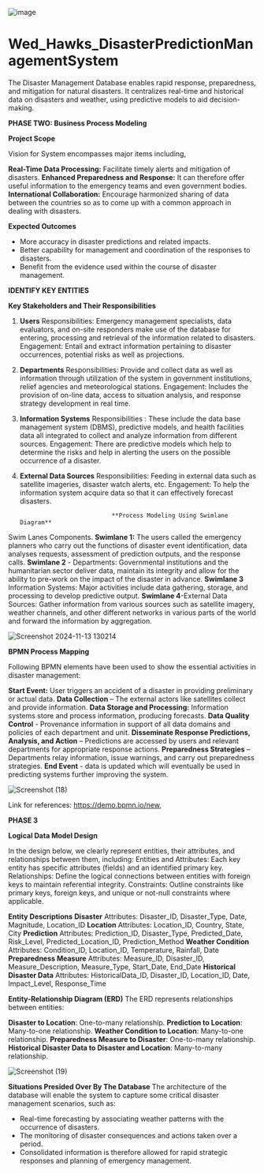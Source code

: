 ![image](https://github.com/user-attachments/assets/5923131f-057e-4d21-b1ae-ddc8ff475e7c)
# Wed_Hawks_DisasterPredictionManagementSystem
The Disaster Management Database enables rapid response, preparedness, and mitigation for natural disasters. It centralizes real-time and historical data on disasters and weather, using predictive models to aid decision-making.


**PHASE TWO: Business Process Modeling**


**Project Scope**

Vision for System encompasses major items including, 

**Real-Time Data Processing:** Facilitate timely alerts and mitigation of disasters.
**Enhanced Preparedness and Response:** It can therefore offer useful information to the emergency teams and even government bodies.
**International Collaboration:** Encourage harmonized sharing of data between the countries so as to come up with a common approach in dealing with disasters.

**Expected Outcomes**
- More accuracy in disaster predictions and related impacts.
- Better capability for management and coordination of the responses to disasters.
- Benefit from the evidence used within the course of disaster management.

**IDENTIFY KEY ENTITIES**

**Key Stakeholders and Their Responsibilities**
1. **Users**
Responsibilities: Emergency management specialists, data evaluators, and on-site responders make use of the database for entering, processing and retrieval of the information related to disasters.
Engagement: Entail and extract information pertaining to disaster occurrences, potential risks as well as projections.
2. **Departments**
Responsibilities: Provide and collect data as well as information through utilization of the system in government institutions, relief agencies and meteorological stations.
Engagement: Includes the provision of on-line data, access to situation analysis, and response strategy development in real time.
3. **Information Systems**
Responsibilities : These include the data base management system (DBMS), predictive models, and health facilities data all integrated to collect and analyze information from different sources.
Engagement: There are predictive models which help to determine the risks and help in alerting the users on the possible occurrence of a disaster.
4. **External Data Sources**
Responsibilities: Feeding in external data such as satellite imageries, disaster watch alerts, etc.
Engagement: To help the information system acquire data so that it can effectively forecast disasters.

                                 **Process Modeling Using Swimlane Diagram**

Swim Lanes Components.
**Swimlane 1:** The users called the emergency planners who carry out the functions of disaster event identification, data analyses requests, assessment of prediction outputs, and the response calls.
**Swimlane 2** - Departments: Governmental institutions and the humanitarian sector deliver data, maintain its integrity and allow for the ability to pre-work on the impact of the disaster in advance.
**Swimlane 3** Information Systems: Major activities include data gathering, storage, and processing to develop predictive output.
**Swimlane 4**-External Data Sources: Gather information from various sources such as satellite imagery, weather channels, and other different networks in various parts of the world and forward the information by aggregation.

![Screenshot 2024-11-13 130214](https://github.com/user-attachments/assets/e81fb6eb-dd19-4bf8-98b0-b4c981055ce8)


**BPMN Process Mapping**

Following BPMN elements have been used to show the essential activities in disaster management:

**Start Event:** User triggers an accident of a disaster in providing preliminary or actual data.
**Data Collection** – The external actors like satellites collect and provide information.
**Data Storage and Processing:** Information systems store and process information, producing forecasts.
**Data Quality Control** - Provenance information in support of all data domains and policies of each department and unit.
**Disseminate Response Predictions, Analysis, and Action** – Predictions are accessed by users and relevant departments for appropriate response actions.
**Preparedness Strategies** – Departments relay information, issue warnings, and carry out preparedness strategies. 
**End Event** - data is updated which will eventually be used in predicting systems further improving the system.

![Screenshot (18)](https://github.com/user-attachments/assets/c9e618e8-1875-44a7-b3d9-f149f6878838)

Link for references: https://demo.bpmn.io/new, 

 **PHASE 3**
 
 **Logical Data Model Design**
 
In the design below, we clearly represent entities, their attributes, and relationships between them, including:
Entities and Attributes: Each key entity has specific attributes (fields) and an identified primary key.
Relationships: Define the logical connections between entities with foreign keys to maintain referential integrity.
Constraints: Outline constraints like primary keys, foreign keys, and unique or not-null constraints where applicable.

**Entity Descriptions**
**Disaster**
Attributes: Disaster_ID, Disaster_Type, Date, Magnitude, Location_ID
**Location**
Attributes: Location_ID, Country, State, City
**Prediction**
Attributes: Prediction_ID, Disaster_Type, Predicted_Date, Risk_Level, Predicted_Location_ID, Prediction_Method
**Weather Condition**
Attributes: Condition_ID, Location_ID, Temperature, Rainfall, Date
**Preparedness Measure**
Attributes: Measure_ID, Disaster_ID, Measure_Description, Measure_Type, Start_Date, End_Date
**Historical Disaster Data**
Attributes: HistoricalData_ID, Disaster_ID, Location_ID, Date, Impact_Level, Response_Time

**Entity-Relationship Diagram (ERD)**
The ERD represents relationships between entities:

**Disaster to Location**: One-to-many relationship.
**Prediction to Location**: Many-to-one relationship.
**Weather Condition to Location**: Many-to-one relationship.
**Preparedness Measure to Disaster**: One-to-many relationship.
**Historical Disaster Data to Disaster and Location**: Many-to-many relationship.

![Screenshot (19)](https://github.com/user-attachments/assets/ce78ab05-0c4c-4924-ac80-3e874adad01f)

**Situations Presided Over By The Database**
The architecture of the database will enable the system to capture some critical disaster management scenarios, such as:

   - Real-time forecasting by associating weather patterns with the occurrence of disasters.
   - The monitoring of disaster consequences and actions taken over a period.
   - Consolidated information is therefore allowed for rapid strategic responses and planning of emergency management.
